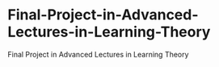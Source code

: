# Final-Project-in-Advanced-Lectures-in-Learning-Theory
Final Project in Advanced Lectures in Learning Theory
